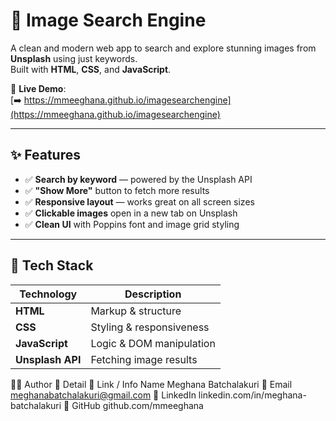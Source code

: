 # 📸 Image Search Engine

A clean and modern web app to search and explore stunning images from **Unsplash** using just keywords.  
Built with **HTML**, **CSS**, and **JavaScript**.

🔗 **Live Demo**:  
[➡️ https://mmeeghana.github.io/imagesearchengine](https://mmeeghana.github.io/imagesearchengine)

---

## ✨ Features

- ✅ **Search by keyword** — powered by the Unsplash API  
- ✅ **"Show More"** button to fetch more results  
- ✅ **Responsive layout** — works great on all screen sizes  
- ✅ **Clickable images** open in a new tab on Unsplash  
- ✅ **Clean UI** with Poppins font and image grid styling  

---
## 🧰 Tech Stack

| Technology   | Description                  |
|--------------|------------------------------|
| **HTML**     | Markup & structure           |
| **CSS**      | Styling & responsiveness     |
| **JavaScript** | Logic & DOM manipulation  |
| **Unsplash API** | Fetching image results  |

👩‍💻 Author
🔹 Detail	🔗 Link / Info
Name	Meghana Batchalakuri
📧 Email	meghanabatchalakuri@gmail.com
🔗 LinkedIn	linkedin.com/in/meghana-batchalakuri
🐙 GitHub	github.com/mmeeghana
